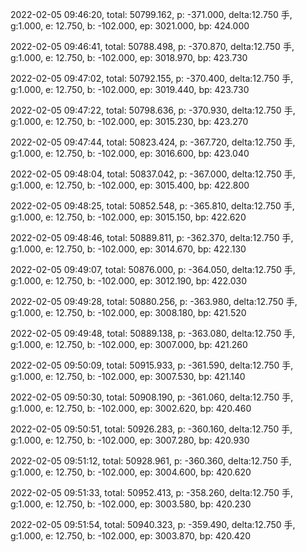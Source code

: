 2022-02-05 09:46:20, total: 50799.162, p: -371.000, delta:12.750 手, g:1.000, e: 12.750, b: -102.000, ep: 3021.000, bp: 424.000

2022-02-05 09:46:41, total: 50788.498, p: -370.870, delta:12.750 手, g:1.000, e: 12.750, b: -102.000, ep: 3018.970, bp: 423.730

2022-02-05 09:47:02, total: 50792.155, p: -370.400, delta:12.750 手, g:1.000, e: 12.750, b: -102.000, ep: 3019.440, bp: 423.730

2022-02-05 09:47:22, total: 50798.636, p: -370.930, delta:12.750 手, g:1.000, e: 12.750, b: -102.000, ep: 3015.230, bp: 423.270

2022-02-05 09:47:44, total: 50823.424, p: -367.720, delta:12.750 手, g:1.000, e: 12.750, b: -102.000, ep: 3016.600, bp: 423.040

2022-02-05 09:48:04, total: 50837.042, p: -367.000, delta:12.750 手, g:1.000, e: 12.750, b: -102.000, ep: 3015.400, bp: 422.800

2022-02-05 09:48:25, total: 50852.548, p: -365.810, delta:12.750 手, g:1.000, e: 12.750, b: -102.000, ep: 3015.150, bp: 422.620

2022-02-05 09:48:46, total: 50889.811, p: -362.370, delta:12.750 手, g:1.000, e: 12.750, b: -102.000, ep: 3014.670, bp: 422.130

2022-02-05 09:49:07, total: 50876.000, p: -364.050, delta:12.750 手, g:1.000, e: 12.750, b: -102.000, ep: 3012.190, bp: 422.030

2022-02-05 09:49:28, total: 50880.256, p: -363.980, delta:12.750 手, g:1.000, e: 12.750, b: -102.000, ep: 3008.180, bp: 421.520

2022-02-05 09:49:48, total: 50889.138, p: -363.080, delta:12.750 手, g:1.000, e: 12.750, b: -102.000, ep: 3007.000, bp: 421.260

2022-02-05 09:50:09, total: 50915.933, p: -361.590, delta:12.750 手, g:1.000, e: 12.750, b: -102.000, ep: 3007.530, bp: 421.140

2022-02-05 09:50:30, total: 50908.190, p: -361.060, delta:12.750 手, g:1.000, e: 12.750, b: -102.000, ep: 3002.620, bp: 420.460

2022-02-05 09:50:51, total: 50926.283, p: -360.160, delta:12.750 手, g:1.000, e: 12.750, b: -102.000, ep: 3007.280, bp: 420.930

2022-02-05 09:51:12, total: 50928.961, p: -360.360, delta:12.750 手, g:1.000, e: 12.750, b: -102.000, ep: 3004.600, bp: 420.620

2022-02-05 09:51:33, total: 50952.413, p: -358.260, delta:12.750 手, g:1.000, e: 12.750, b: -102.000, ep: 3003.580, bp: 420.230

2022-02-05 09:51:54, total: 50940.323, p: -359.490, delta:12.750 手, g:1.000, e: 12.750, b: -102.000, ep: 3003.870, bp: 420.420